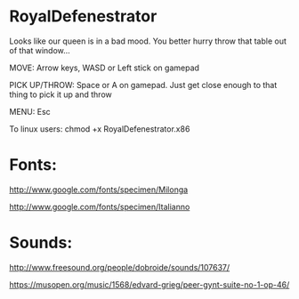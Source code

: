 RoyalDefenestrator
==================

Looks like our queen is in a bad mood. You better hurry throw that table out of that window... 

MOVE: Arrow keys, WASD or Left stick on gamepad 

PICK UP/THROW: Space or A on gamepad. Just get close enough to that thing to pick it up and throw 

MENU: Esc 


To linux users: 
chmod +x RoyalDefenestrator.x86 


Fonts:
==================
http://www.google.com/fonts/specimen/Milonga 

http://www.google.com/fonts/specimen/Italianno 

Sounds: 
==================
http://www.freesound.org/people/dobroide/sounds/107637/ 

https://musopen.org/music/1568/edvard-grieg/peer-gynt-suite-no-1-op-46/
